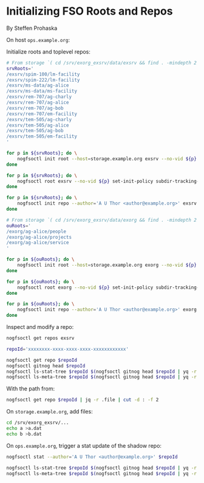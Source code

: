 # Initializing FSO Roots and Repos
By Steffen Prohaska
<!--@@VERSIONINC@@-->

On host `ops.example.org`:

Initialize roots and toplevel repos:

```bash
# From storage `( cd /srv/exorg_exsrv/data/exsrv && find . -mindepth 2 -type d ) | sed -e 's,^.,/exsrv,'`
srvRoots='
/exsrv/spim-100/lm-facility
/exsrv/spim-222/lm-facility
/exsrv/ms-data/ag-alice
/exsrv/ms-data/ms-facility
/exsrv/rem-707/ag-charly
/exsrv/rem-707/ag-alice
/exsrv/rem-707/ag-bob
/exsrv/rem-707/em-facility
/exsrv/tem-505/ag-charly
/exsrv/tem-505/ag-alice
/exsrv/tem-505/ag-bob
/exsrv/tem-505/em-facility
'

for p in ${srvRoots}; do \
    nogfsoctl init root --host=storage.example.org exsrv --no-vid ${p} /srv/exorg_exsrv/data/${p}; \
done

for p in ${srvRoots}; do \
    nogfsoctl root exsrv --no-vid ${p} set-init-policy subdir-tracking-globlist 'ignore-most:*' ; \
done

for p in ${srvRoots}; do \
    nogfsoctl init repo --author='A U Thor <author@example.org>' exsrv --no-vid ${p}; \
done
```

```bash
# From storage `( cd /srv/exorg_exsrv/data/exorg && find . -mindepth 2 -type d ) | sed -e 's,^.,/exorg,'`
ouRoots='
/exorg/ag-alice/people
/exorg/ag-alice/projects
/exorg/ag-alice/service
'

for p in ${ouRoots}; do \
    nogfsoctl init root --host=storage.example.org exorg --no-vid ${p} /srv/exorg_exsrv/data/${p}; \
done

for p in ${ouRoots}; do \
    nogfsoctl root exorg --no-vid ${p} set-init-policy subdir-tracking-globlist 'ignore-most:*' ; \
done

for p in ${ouRoots}; do \
    nogfsoctl init repo --author='A U Thor <author@example.org>' exorg --no-vid ${p}; \
done
```

Inspect and modify a repo:

```bash
nogfsoctl get repos exsrv

repoId='xxxxxxxx-xxxx-xxxx-xxxx-xxxxxxxxxxxx'

nogfsoctl get repo $repoId
nogfsoctl gitnog head $repoId
nogfsoctl ls-stat-tree $repoId $(nogfsoctl gitnog head $repoId | yq -r .statGitCommit)
nogfsoctl ls-meta-tree $repoId $(nogfsoctl gitnog head $repoId | yq -r .statGitCommit)
```

With the path from:

```bash
nogfsoctl get repo $repoId | jq -r .file | cut -d : -f 2
```

On `storage.example.org`, add files:

```bash
cd /srv/exorg_exsrv/...
echo a >a.dat
echo b >b.dat
```

On `ops.example.org`, trigger a stat update of the shadow repo:

```bash
nogfsoctl stat --author='A U Thor <author@example.org>' $repoId

nogfsoctl ls-stat-tree $repoId $(nogfsoctl gitnog head $repoId | yq -r .statGitCommit)
nogfsoctl ls-meta-tree $repoId $(nogfsoctl gitnog head $repoId | yq -r .statGitCommit)
```
